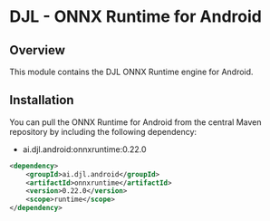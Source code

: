 # DJL - ONNX Runtime for Android

## Overview
This module contains the DJL ONNX Runtime engine for Android.

## Installation
You can pull the ONNX Runtime for Android from the central Maven repository by including the following dependency:

- ai.djl.android:onnxruntime:0.22.0

```xml
<dependency>
    <groupId>ai.djl.android</groupId>
    <artifactId>onnxruntime</artifactId>
    <version>0.22.0</version>
    <scope>runtime</scope>
</dependency>
```
